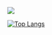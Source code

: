![](https://ygorvieira.com.br/img/logo-pagina.png)

[![Top Langs](https://github-readme-stats.vercel.app/api/top-langs/?username=ygorvieira&count_private=true)](https://github.com/anuraghazra/github-readme-stats)